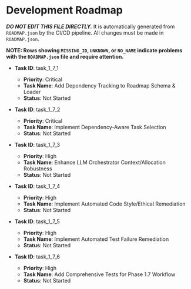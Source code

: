 # Development Roadmap

***DO NOT EDIT THIS FILE DIRECTLY.*** It is automatically generated from `ROADMAP.json` by the CI/CD pipeline. All changes must be made in `ROADMAP.json`.

**NOTE: Rows showing `MISSING_ID`, `UNKNOWN`, or `NO_NAME` indicate problems with the `ROADMAP.json` file and require attention.**

*   **Task ID**: task_1_7_1
    *   **Priority**: Critical
    *   **Task Name**: Add Dependency Tracking to Roadmap Schema & Loader
    *   **Status**: Not Started

*   **Task ID**: task_1_7_2
    *   **Priority**: Critical
    *   **Task Name**: Implement Dependency-Aware Task Selection
    *   **Status**: Not Started

*   **Task ID**: task_1_7_3
    *   **Priority**: High
    *   **Task Name**: Enhance LLM Orchestrator Context/Allocation Robustness
    *   **Status**: Not Started

*   **Task ID**: task_1_7_4
    *   **Priority**: High
    *   **Task Name**: Implement Automated Code Style/Ethical Remediation
    *   **Status**: Not Started

*   **Task ID**: task_1_7_5
    *   **Priority**: High
    *   **Task Name**: Implement Automated Test Failure Remediation
    *   **Status**: Not Started

*   **Task ID**: task_1_7_6
    *   **Priority**: High
    *   **Task Name**: Add Comprehensive Tests for Phase 1.7 Workflow
    *   **Status**: Not Started

